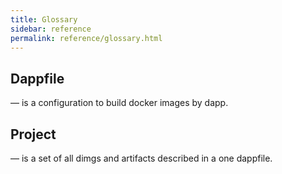 ```yaml
---
title: Glossary
sidebar: reference
permalink: reference/glossary.html
---
```


## Dappfile
— is a configuration to build docker images by dapp.

## Project
— is a set of all dimgs and artifacts described in a one dappfile.
